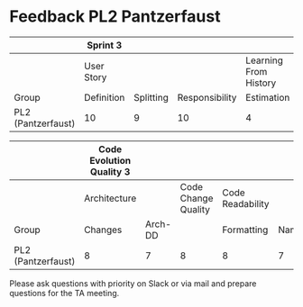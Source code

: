 # Feedback PL2 Pantzerfaust

|                                     | Sprint 3   |           |                |                       |                |            |
|-------------------------------------|------------|-----------|----------------|-----------------------|----------------|------------|
|                                     | User Story |           |                | Learning From History |                |            |
| Group                               | Definition | Splitting | Responsibility | Estimation            | Prioritisation | Reflection |
| PL2 (Pantzerfaust)                  | 10         | 9         | 10             | 4                     | 9              | 8          |

|                                     | Code Evolution Quality 3 |         |                     |                  |        |          |                        |         |         |                        |             |
|-------------------------------------|--------------------------|---------|---------------------|------------------|--------|----------|------------------------|---------|---------|------------------------|-------------|
|                                     | Architecture             |         | Code Change Quality | Code Readability |        |          | Continuous Integration |         | Tooling | Pull-based Development |             |
| Group                               | Changes                  | Arch-DD |                     | Formatting       | Naming | Comments | Building               | Testing |         | Branching              | Code Review |
| PL2 (Pantzerfaust)                  | 8                        | 7       | 8                   | 8                | 7      | 7        | 9                      | 7       | 7       | 10                     | 9           |

Please ask questions with priority on Slack or via mail and prepare questions for the TA meeting.
